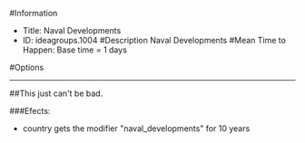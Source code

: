 #Information
 - Title: Naval Developments
 - ID: ideagroups.1004
#Description
Naval Developments
#Mean Time to Happen:
Base time = 1 days

#Options

___
##This just can't be bad.

###Efects:<ul><li>country gets the modifier "naval_developments" for 10 years</li></ul>

